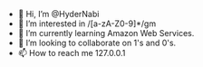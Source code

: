 - 👋 Hi, I’m @HyderNabi
- 👀 I’m interested in /[a-zA-Z0-9]*/gm
- 🌱 I’m currently learning Amazon Web Services.
- 💞️ I’m looking to collaborate on 1's and 0's.
- 📫 How to reach me 127.0.0.1

<!---
HyderNabi/HyderNabi is a ✨ special ✨ repository because its `README.md` (this file) appears on your GitHub profile.
You can click the Preview link to take a look at your changes.
--->
